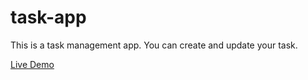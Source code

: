 # task-app
This is a task management app. You can create and update your task.

[Live Demo ](https://emranweb.github.io/task-app/)
